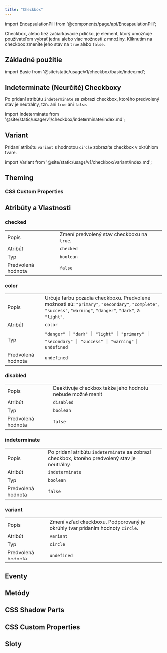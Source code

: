 ```yaml
---
title: "Checkbox"
---
```


<head>
  <title>Checkbox: WebJET Element pre vybratie viacerých možností</title>
  <meta name="description" content="ion-checkboxes allow selection of multiple options from a set and appear as checked (ticked) when activated. Learn about the checkbox component for Ionic apps." />
</head>

import EncapsulationPill from '@components/page/api/EncapsulationPill';

<EncapsulationPill type="shadow" />


Checkbox, alebo tiež začiarkavacie políčko, je element, ktorý umožňuje používateľom vybrať jednu alebo viac možností z množiny. Kliknutím na checkbox zmeníte jeho stav na `true` alebo `false`.

## Základné použitie

import Basic from '@site/static/usage/v1/checkbox/basic/index.md';

<Basic />


## Indeterminate (Neurčité) Checkboxy

Po pridaní atribútu `indeterminate` sa zobrazí checkbox, ktorého predvolený stav je neutrálny, tzn. ani `true` ani `false`.

import Indeterminate from '@site/static/usage/v1/checkbox/indeterminate/index.md';

<Indeterminate />

## Variant

Pridaní atribútu `variant` s hodnotou `circle` zobrazíte checkbox v okrúhlom tvare.

import Variant from '@site/static/usage/v1/checkbox/variant/index.md';

<Variant />

## Theming

### CSS Custom Properties

## Atribúty a Vlastnosti

### checked

|  |  |
| --- | --- |
| Popis | Zmení predvolený stav checkboxu na `true`. |
| Atribút | `checked` |
| Typ | `boolean` |
| Predvolená hodnota | `false` |

### color

|  |  |
| --- | --- |
| Popis | Určuje farbu pozadia checkboxu. Predvolené možnosti sú: `"primary"`, `"secondary"`, `"complete"`, `"success"`, `"warning"`, `"danger"`, `"dark"`, a `"light"`. |
| Atribút | `color` |
| Typ | `"danger"` ｜ `"dark"` ｜ `"light"` ｜ `"primary"` ｜ `"secondary"` ｜ `"success"` ｜ `"warning"`｜ `undefined` |
| Predvolená hodnota | `undefined` |

### disabled

|  |  |
| --- | --- |
| Popis | Deaktivuje checkbox takže jeho hodnotu nebude možné meniť |
| Atribút | `disabled` |
| Typ | `boolean` |
| Predvolená hodnota | `false` |

### indeterminate

|  |  |
| --- | --- |
| Popis | Po pridaní atribútu `indeterminate` sa zobrazí checkbox, ktorého predvolený stav je neutrálny. |
| Atribút | `indeterminate` |
| Typ | `boolean` |
| Predvolená hodnota | `false` |

### variant

|  |  |
| --- | --- |
| Popis | Zmení vzľad checkboxu. Podporovaný je okrúhly tvar pridaním hodnoty `circle`. |
| Atribút | `variant` |
| Typ | `circle` |
| Predvolená hodnota | `undefined` |

## Eventy


## Metódy


## CSS Shadow Parts


## CSS Custom Properties


## Sloty

